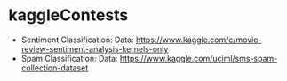 # kaggleContests
- Sentiment Classification: 
	Data: https://www.kaggle.com/c/movie-review-sentiment-analysis-kernels-only
- Spam Classification:
	Data: https://www.kaggle.com/uciml/sms-spam-collection-dataset
